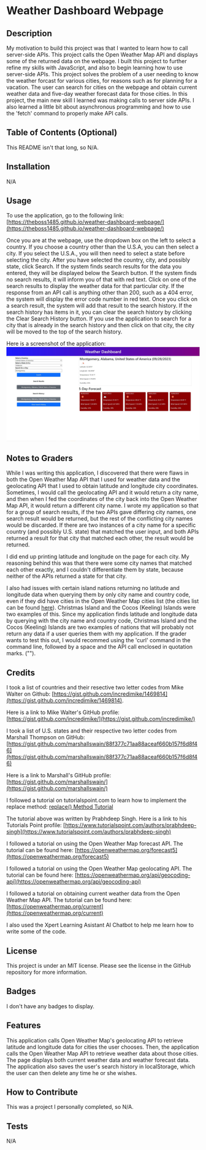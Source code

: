 # Weather Dashboard Webpage

## Description

My motivation to build this project was that I wanted to learn how to call server-side APIs.  This project calls the Open Weather Map API and displays some of the returned data on the webpage.  I built this project to further refine my skills with JavaScript, and also to begin learning how to use server-side APIs.  This project solves the problem of a user needing to know the weather forcast for various cities, for reasons such as for planning for a vacation.  The user can search for cities on the webpage and obtain current weather data and five-day weather forecast data for those cities.  In this project, the main new skill I learned was making calls to server side APIs.  I also learned a little bit about asynchronous programming and how to use the 'fetch' command to properly make API calls. 

## Table of Contents (Optional)

This README isn't that long, so N/A.

## Installation

N/A

## Usage

To use the application, go to the following link: [https://theboss1485.github.io/weather-dashboard-webpage/](https://theboss1485.github.io/weather-dashboard-webpage/)

Once you are at the webpage, use the dropdown box on the left to select a country. If you choose a country other than the U.S.A, you can then select a city. If you select the U.S.A., you will then need to select a state before selecting the city.  After you have selected the country, city, and possibly state, click Search.  If the system finds search results for the data you entered, they will be displayed below the Search button.  If the system finds no search results, it will inform you of that with red text.  Click on one of the search results to display the weather data for that particular city.  If the response from an API call is anything other than 200, such as a 404 error, the system will display the error code number in red text.  Once you click on a search result, the system will add that result to the search history.  If the search history has items in it, you can clear the search history by clicking the Clear Search History button.  If you use the application to search for a city that is already in the search history and then click on that city, the city will be moved to the top of the search history.

Here is a screenshot of the application: ![An image of the Weather Dashboard Webpage](assets/images/weather-dashboard-webpage-image.JPG)

## Notes to Graders

While I was writing this application, I discovered that there were flaws in both the Open Weather Map API that I used for weather data and the geolocating API that I used to obtain latitude and longitude city coordinates.  Sometimes, I would call the geolocating API and it would return a city name, and then when I fed the coordinates of the city back into the Open Weather Map API, it would return a different city name.  I wrote my application so that for a group of search results, if the two APIs gave differing city names, one search result would be returned, but the rest of the conflicting city names would be discarded.  If there are two instances of a city name for a specific country (and possibly U.S. state) that matched the user input, and both APIs returned a result for that city that matched each other, the result would be returned.

I did end up printing latitude and longitude on the page for each city.  My reasoning behind this was that there were some city names that matched each other exactly, and I couldn't differentiate them by state, because neither of the APIs returned a state for that city.

I also had issues with certain island nations returning no latitude and longitude data when querying them by only city name and country code, even if they did have cities in the Open Weather Map cities list (the cities list can be found [here](https://openweathermap.org/storage/app/media/cities_list.xlsx)). Christmas Island and the Cocos (Keeling) Islands were two examples of this.  Since my application finds latitude and longitude data by querying with the city name and country code, Christmas Island and the Cocos (Keeling) Islands are two examples of nations that will probably not return any data if a user queries them with my application.  If the grader wants to test this out, I would recommed using the 'curl' command in the command line, followed by a space and the API call enclosed in quotation marks. ("").

## Credits

I took a list of countries and their resective two letter codes from Mike Walter on Github:  [https://gist.github.com/incredimike/1469814](https://gist.github.com/incredimike/1469814).

Here is a link to Mike Walter's GitHub profile: [https://gist.github.com/incredimike/](https://gist.github.com/incredimike/)

I took a list of U.S. states and their respective two letter codes from Marshall Thompson on GitHub:  [https://gist.github.com/marshallswain/88f377c71aa88aceaf660b157f6d8f46](https://gist.github.com/marshallswain/88f377c71aa88aceaf660b157f6d8f46)

Here is a link to Marshall's GitHub profile: [https://gist.github.com/marshallswain/](https://gist.github.com/marshallswain/)

I followed a tutorial on tutorialspoint.com to learn how to implement the replace method: [replace() Method Tutorial](https://www.tutorialspoint.com/How-to-replace-all-occurrences-of-a-string-in-JavaScript#:~:text=To%20replace%20all%20occurrences%20of%20a%20string%20in%20JavaScript)

The tutorial above was written by Prabhdeep Singh.  Here is a link to his Tutorials Point profile: [https://www.tutorialspoint.com/authors/prabhdeep-singh](https://www.tutorialspoint.com/authors/prabhdeep-singh)

I followed a tutorial on using the Open Weather Map forecast API.  The tutorial can be found here: [https://openweathermap.org/forecast5](https://openweathermap.org/forecast5)

I followed a tutorial on using the Open Weather Map geolocating API.  The tutorial can be found here: [https://openweathermap.org/api/geocoding-api](https://openweathermap.org/api/geocoding-api)

I followed a tutorial on obtaining current weather data from the Open Weather Map API.  The tutorial can be found here: [https://openweathermap.org/current](https://openweathermap.org/current)

I also used the Xpert Learning Asistant AI Chatbot to help me learn how to write some of the code.

## License

This project is under an MIT license.  Please see the license in the GitHub repository for more information.

## Badges

I don't have any badges to display.

## Features

This application calls Open Weather Map's geolocating API to retrieve latitude and longitude data for cities the user chooses.  Then, the application calls the Open Weather Map API to retrieve weather data about those cities.  The page displays both current weather data and weather forecast data.  The application also saves the user's search history in localStorage, which the user can then delete any time he or she wishes. 

## How to Contribute

This was a project I personally completed, so N/A.

## Tests

N/A